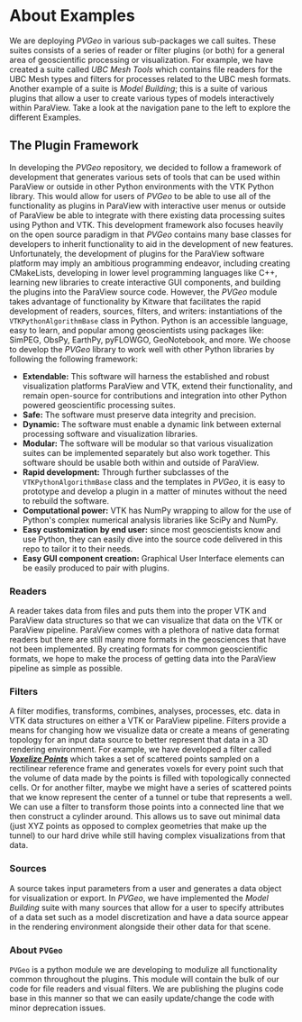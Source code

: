 # About Examples
We are deploying *PVGeo* in various sub-packages we call suites. These suites consists of a series of reader or filter plugins (or both) for a general area of geoscientific processing or visualization. For example, we have created a suite called *UBC Mesh Tools* which contains file readers for the UBC Mesh types and filters for processes related to the UBC mesh formats. Another example of a suite is *Model Building*; this is a suite of various plugins that allow a user to create various types of models interactively within ParaView. Take a look at the navigation pane to the left to explore the different Examples.


## The Plugin Framework

In developing the *PVGeo* repository, we decided to follow a framework of development that generates various sets of tools that can be used within ParaView or outside in other Python environments with the VTK Python library. This would allow for users of *PVGeo* to be able to use all of the functionality as plugins in ParaView with interactive user menus or outside of ParaView be able to integrate with there existing data processing suites using Python and VTK. This development framework also focuses heavily on the open source paradigm in that *PVGeo* contains many base classes for developers to inherit functionality to aid in the development of new features. Unfortunately, the development of plugins for the ParaView software platform may imply an ambitious programming endeavor, including creating CMakeLists, developing in lower level programming languages like C++, learning new libraries to create interactive GUI components, and building the plugins into the ParaView source code. However, the *PVGeo* module takes advantage of functionality by Kitware that facilitates the rapid development of readers, sources, filters, and writers: instantiations of the `VTKPythonAlgorithmBase` class in Python. Python is an accessible language, easy to learn, and popular among geoscientists using packages like: SimPEG, ObsPy, EarthPy, pyFLOWGO, GeoNotebook, and more. We choose to develop the *PVGeo* library to work well with other Python libraries by following the following framework:

- **Extendable:** This software will harness the established and robust visualization platforms ParaView and VTK, extend their functionality, and remain open-source for contributions and integration into other Python powered geoscientific processing suites.
- **Safe:** The software must preserve data integrity and precision.
- **Dynamic:** The software must enable a dynamic link between external processing software and visualization libraries.
- **Modular:** The software will be modular so that various visualization suites can be implemented separately but also work together. This software should be usable both within and outside of ParaView.
- **Rapid development:** Through further subclasses of the `VTKPythonAlgorithmBase` class and the templates in *PVGeo*, it is easy to prototype and develop a plugin in a matter of minutes without the need to rebuild the software.
- **Computational power:** VTK has NumPy wrapping to allow for the use of Python's complex numerical analysis libraries like SciPy and NumPy.
- **Easy customization by end user:** since most geoscientists know and use Python, they can easily dive into the source code delivered in this repo to tailor it to their needs.
- **Easy GUI component creation:** Graphical User Interface elements can be easily produced to pair with plugins.


### Readers
A reader takes data from files and puts them into the proper VTK and ParaView data structures so that we can visualize that data on the VTK or ParaView pipeline. ParaView comes with a plethora of native data format readers but there are still many more formats in the geosciences that have not been implemented. By creating formats for common geoscientific formats, we hope to make the process of getting data into the ParaView pipeline as simple as possible.


### Filters
A filter modifies, transforms, combines, analyses, processes, etc. data in VTK data structures on either a VTK or ParaView pipeline. Filters provide a means for changing how we visualize data or create a means of generating topology for an input data source to better represent that data in a 3D rendering environment.
For example, we have developed a filter called [***Voxelize Points***](filters-general/voxelize-points.md) which takes a set of scattered points sampled on a rectilinear reference frame and generates voxels for every point such that the volume of data made by the points is filled with topologically connected cells.
Or for another filter, maybe we might have a series of scattered points that we know represent the center of a tunnel or tube that represents a well. We can use a filter to transform those points into a connected line that we then construct a cylinder around. This allows us to save out minimal data (just XYZ points as opposed to complex geometries that make up the tunnel) to our hard drive while still having complex visualizations from that data.


### Sources
A source takes input parameters from a user and generates a data object for visualization or export. In *PVGeo*, we have implemented the *Model Building* suite with many sources that allow for a user to specify attributes of a data set such as a model discretization and have a data source appear in the rendering environment alongside their other data for that scene.



### About `PVGeo`
`PVGeo` is a python module we are developing to modulize all functionality common throughout the plugins. This module will contain the bulk of our code for file readers and visual filters. We are publishing the plugins code base in this manner so that we can easily update/change the code with minor deprecation issues.
